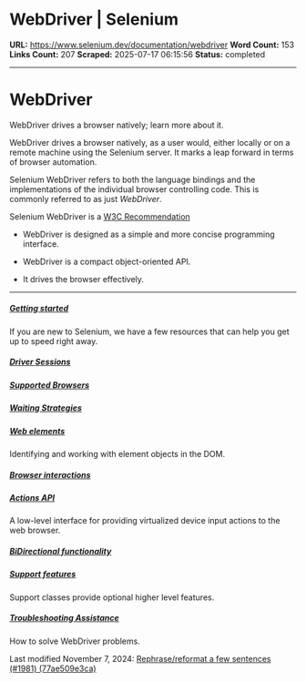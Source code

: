 # WebDriver | Selenium

**URL:** https://www.selenium.dev/documentation/webdriver
**Word Count:** 153
**Links Count:** 207
**Scraped:** 2025-07-17 06:15:56
**Status:** completed

---

# WebDriver

WebDriver drives a browser natively; learn more about it.

WebDriver drives a browser natively, as a user would, either locally or on a remote machine using the Selenium server. It marks a leap forward in terms of browser automation.

Selenium WebDriver refers to both the language bindings and the implementations of the individual browser controlling code. This is commonly referred to as just _WebDriver_.

Selenium WebDriver is a [W3C Recommendation](https://www.w3.org/TR/webdriver1/)

  * WebDriver is designed as a simple and more concise programming interface.

  * WebDriver is a compact object-oriented API.

  * It drives the browser effectively.

* * *

##### [Getting started](https://www.selenium.dev/documentation/webdriver/getting_started/)

If you are new to Selenium, we have a few resources that can help you get up to speed right away.

##### [Driver Sessions](https://www.selenium.dev/documentation/webdriver/drivers/)

##### [Supported Browsers](https://www.selenium.dev/documentation/webdriver/browsers/)

##### [Waiting Strategies](https://www.selenium.dev/documentation/webdriver/waits/)

##### [Web elements](https://www.selenium.dev/documentation/webdriver/elements/)

Identifying and working with element objects in the DOM.

##### [Browser interactions](https://www.selenium.dev/documentation/webdriver/interactions/)

##### [Actions API](https://www.selenium.dev/documentation/webdriver/actions_api/)

A low-level interface for providing virtualized device input actions to the web browser.

##### [BiDirectional functionality](https://www.selenium.dev/documentation/webdriver/bidi/)

##### [Support features](https://www.selenium.dev/documentation/webdriver/support_features/)

Support classes provide optional higher level features.

##### [Troubleshooting Assistance](https://www.selenium.dev/documentation/webdriver/troubleshooting/)

How to solve WebDriver problems.

Last modified November 7, 2024: [Rephrase/reformat a few sentences \(\#1981\) \(77ae509e3ca\)](https://github.com/SeleniumHQ/seleniumhq.github.io/commit/77ae509e3ca40109ca5e74fec1f4f05f69df75f7)